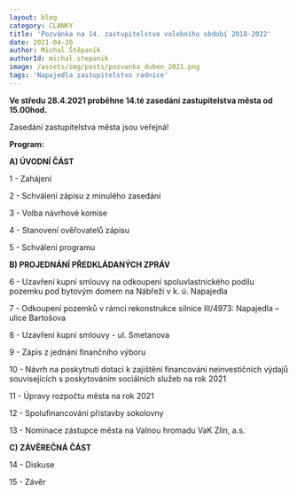 ```yaml
---
layout: blog
category: CLANKY
title: 'Pozvánka na 14. zastupitelstvo volebního období 2018-2022'
date: 2021-04-20
author: Michal Štěpaník
authorId: michal.stepanik
image: /assets/img/posts/pozvanka_duben_2021.png
tags: 'Napajedla zastupitelstvo radnice'
---
```


**Ve středu 28.4.2021 proběhne 14.té zasedání zastupitelstva města od 15.00hod.** 

Zasedání zastupitelstva města jsou veřejná!

**Program:**

**A) ÚVODNÍ ČÁST**

 1 - Zahájení
 
 2 - Schválení zápisu z minulého zasedání
 
 3 - Volba návrhové komise
 
 4 - Stanovení ověřovatelů zápisu
 
 5 - Schválení programu
 
 
**B) PROJEDNÁNÍ PŘEDKLÁDANÝCH ZPRÁV**

 6 - Uzavření kupní smlouvy na odkoupení spoluvlastnického podílu pozemku pod bytovým domem na Nábřeží v k. ú. Napajedla
 
 7 - Odkoupení pozemků v rámci rekonstrukce silnice III/4973: Napajedla – ulice Bartošova
 
 8 - Uzavření kupní smlouvy - ul. Smetanova
 
 9 - Zápis z jednání finančního výboru
 
10 - Návrh na poskytnutí dotací k zajištění financování neinvestičních výdajů souvisejících s poskytováním sociálních služeb na rok 2021

11 - Úpravy rozpočtu města na rok 2021

12 - Spolufinancování přístavby sokolovny

13 - Nominace zástupce města na Valnou hromadu VaK Zlín, a.s.

**C) ZÁVĚREČNÁ ČÁST**

14 - Diskuse

15 - Závěr

